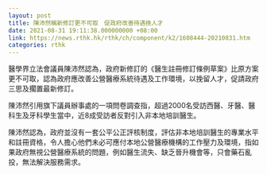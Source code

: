 ```yaml
---
layout: post
title: 陳沛然稱新修訂更不可取　促政府改善待遇挽人才
date: 2021-08-31 19:11:38.000000000 +08:00
link: https://news.rthk.hk/rthk/ch/component/k2/1608444-20210831.htm
categories: rthk
---
```


醫學界立法會議員陳沛然認為，政府新修訂的《醫生註冊修訂條例草案》比原方案更不可取，認為政府應改善公營醫療系統待遇及工作環境，以挽留人才，促請政府三思及擱置最新修訂。

陳沛然引用旗下議員辦事處的一項問卷調查指，超過2000名受訪西醫、牙醫、醫科生及牙科學生當中，近8成受訪者反對引入非本地培訓醫生。

陳沛然認為，政府並沒有一套公平公正評核制度，評估非本地培訓醫生的專業水平和註冊資格，令人擔心他們未必可應付本地公營醫療機構的工作壓力及環境，指如果政府無視公營醫療系統的問題，例如醫生流失、缺乏晉升機會等，只會藥石亂投，無法解決服務需求。
